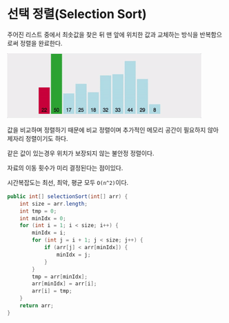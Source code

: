 # 선택 정렬(Selection Sort)  

주어진 리스트 중에서 최솟값을 찾은 뒤 맨 앞에 위치한 값과 교체하는 방식을 반복함으로써 정렬을 완료한다.  

<img src="/Algorithm/image/selection.gif" width="450" height="150">  

값을 비교하며 정렬하기 때문에 비교 정렬이며 추가적인 메모리 공간이 필요하지 않아 제자리 정렬이기도 하다.  

같은 값이 있는경우 위치가 보장되지 않는 불안정 정렬이다.

자료의 이동 횟수가 미리 결정된다는 점이있다.  

시간복잡도는 최선, 최악, 평균 모두 `O(n^2)`이다.  

```java
public int[] selectionSort(int[] arr) {
    int size = arr.length;
    int tmp = 0;
    int minIdx = 0;
    for (int i = 1; i < size; i++) {
        minIdx = i;
        for (int j = i + 1; j < size; j++) {
            if (arr[j] < arr[minIdx]) {
                minIdx = j;
            }
        }
        tmp = arr[minIdx];
        arr[minIdx] = arr[i];
        arr[i] = tmp;
    }
    return arr;
}
```